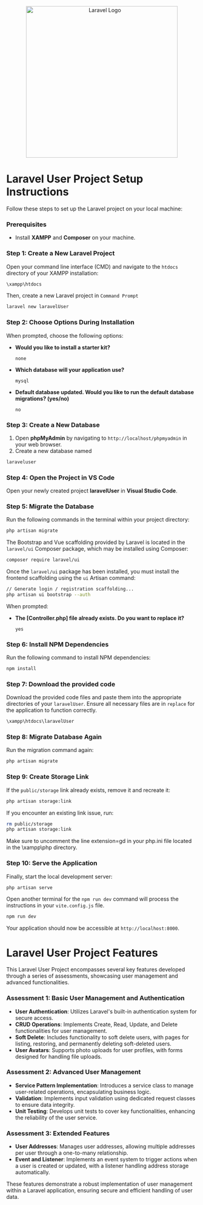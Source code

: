 
<p align="center">
    <a href="https://laravel.com" target="_blank">
        <img src="https://raw.githubusercontent.com/laravel/art/master/logo-lockup/5%20SVG/2%20CMYK/1%20Full%20Color/laravel-logolockup-cmyk-red.svg" width="400" alt="Laravel Logo">
    </a>
</p>

# Laravel User Project Setup Instructions

Follow these steps to set up the Laravel project on your local machine:

### Prerequisites
- Install **XAMPP** and **Composer** on your machine.

### Step 1: Create a New Laravel Project
Open your command line interface (CMD) and navigate to the `htdocs` directory of your XAMPP installation:

```bash
\xampp\htdocs
```

Then, create a new Laravel project in ```Command Prompt```

```bash
laravel new laravelUser
```

### Step 2: Choose Options During Installation
When prompted, choose the following options:
- **Would you like to install a starter kit?**
  ```
  none
  ```

- **Which database will your application use?**
  ```
  mysql
  ```

- **Default database updated. Would you like to run the default database migrations? (yes/no)**
  ```
  no
  ```

### Step 3: Create a New Database
1. Open **phpMyAdmin** by navigating to `http://localhost/phpmyadmin` in your web browser.
2. Create a new database named
```bash
laraveluser
```

### Step 4: Open the Project in VS Code
Open your newly created project **laravelUser** in **Visual Studio Code**.

### Step 5: Migrate the Database
Run the following commands in the terminal within your project directory:

```bash
php artisan migrate
```

The Bootstrap and Vue scaffolding provided by Laravel is located in the ```laravel/ui``` Composer package, which may be installed using Composer:
```bash
composer require laravel/ui
```

Once the ```laravel/ui``` package has been installed, you must install the frontend scaffolding using the ```ui``` Artisan command:
```bash
// Generate login / registration scaffolding...
php artisan ui bootstrap --auth
```

When prompted:
- **The [Controller.php] file already exists. Do you want to replace it?**
  ```
  yes
  ```

### Step 6: Install NPM Dependencies
Run the following command to install NPM dependencies:

```bash
npm install
```

### Step 7: Download the provided code
Download the provided code files and paste them into the appropriate directories of your ```laravelUser```. Ensure all necessary files are in ```replace``` for the application to function correctly.

```bash
\xampp\htdocs\laravelUser
```

### Step 8: Migrate Database Again
Run the migration command again:

```bash
php artisan migrate
```

### Step 9: Create Storage Link
If the `public/storage` link already exists, remove it and recreate it:

```bash
php artisan storage:link
```

If you encounter an existing link issue, run:

```bash
rm public/storage
php artisan storage:link
```

Make sure to uncomment the line extension=gd in your php.ini file located in the \xampp\php directory.


### Step 10: Serve the Application
Finally, start the local development server:

```bash
php artisan serve
```
Open another terminal for the ```npm run dev``` command will process the instructions in your ```vite.config.js``` file.
```bash
npm run dev
```

Your application should now be accessible at `http://localhost:8000`.


# Laravel User Project Features

This Laravel User Project encompasses several key features developed through a series of assessments, showcasing user management and advanced functionalities. 

### Assessment 1: Basic User Management and Authentication
- **User Authentication**: Utilizes Laravel's built-in authentication system for secure access.
- **CRUD Operations**: Implements Create, Read, Update, and Delete functionalities for user management.
- **Soft Delete**: Includes functionality to soft delete users, with pages for listing, restoring, and permanently deleting soft-deleted users.
- **User Avatars**: Supports photo uploads for user profiles, with forms designed for handling file uploads.

### Assessment 2: Advanced User Management
- **Service Pattern Implementation**: Introduces a service class to manage user-related operations, encapsulating business logic.
- **Validation**: Implements input validation using dedicated request classes to ensure data integrity.
- **Unit Testing**: Develops unit tests to cover key functionalities, enhancing the reliability of the user service.

### Assessment 3: Extended Features
- **User Addresses**: Manages user addresses, allowing multiple addresses per user through a one-to-many relationship.
- **Event and Listener**: Implements an event system to trigger actions when a user is created or updated, with a listener handling address storage automatically.

These features demonstrate a robust implementation of user management within a Laravel application, ensuring secure and efficient handling of user data.



